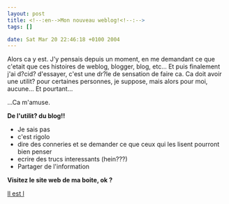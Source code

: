 ```yaml
--- 
layout: post
title: <!--:en-->Mon nouveau weblog!<!--:-->
tags: []

date: Sat Mar 20 22:46:18 +0100 2004
---
```

<!--:en--><p>Alors ca y est. J'y pensais depuis un moment, en me demandant ce que c'etait que ces histoires de weblog, blogger, blog, etc... Et puis finalement j'ai d?cid? d'essayer, c'est une dr?le de sensation de faire ca. Ca doit avoir une utilit? pour certaines personnes, je suppose, mais alors pour moi, aucune... Et pourtant...</p>

<p>...Ca m'amuse.</p>
<p><strong>De l'utilit? du blog!!</strong></p>

<ul>
<li>Je sais pas</li>
<li>c'est rigolo</li>
<li>dire des conneries et se demander ce que ceux qui les lisent pourront bien penser</li>
<li>ecrire des trucs interessants (hein???)</li>
<li>Partager de l'information</li>
</ul>
<p><strong>Visitez le site web de ma boite, ok ?</strong></p>

<p><a href="http://www.marinetechs.com" hreflang="fr-en" title="Marine Technologies">Il est l </a></p><!--:-->
